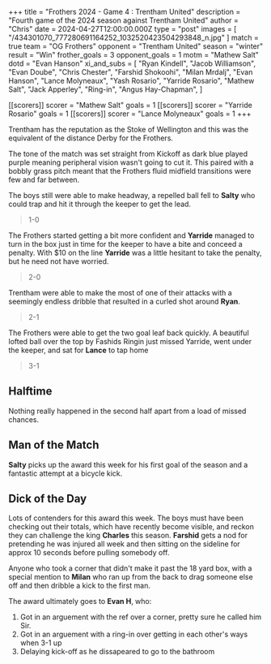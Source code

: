 +++
title = "Frothers 2024 - Game 4 : Trentham United"
description = "Fourth game of the 2024 season against Trentham United"
author = "Chris"
date = 2024-04-27T12:00:00.000Z
type = "post"
images = [ "/434301070_777280691164252_1032520423504293848_n.jpg" ]
match = true
team = "OG Frothers"
opponent = "Trentham United"
season = "winter"
result = "Win"
frother_goals = 3
opponent_goals = 1
motm = "Mathew Salt"
dotd = "Evan Hanson"
xi_and_subs = [
  "Ryan Kindell",
  "Jacob Williamson",
  "Evan Doube",
  "Chris Chester",
  "Farshid Shokoohi",
  "Milan Mrdalj",
  "Evan Hanson",
  "Lance Molyneaux",
  "Yash Rosario",
  "Yarride Rosario",
  "Mathew Salt",
  "Jack Apperley",
  "Ring-in",
  "Angus Hay-Chapman",
]

[[scorers]]
scorer = "Mathew Salt"
goals = 1
[[scorers]]
scorer = "Yarride Rosario"
goals = 1
[[scorers]]
scorer = "Lance Molyneaux"
goals = 1
+++

Trentham has the reputation as the Stoke of Wellington and this was the equivalent of the distance Derby for the Frothers.

The tone of the match was set straight from Kickoff as dark blue played purple meaning peripheral vision wasn't going to cut it. This paired with a bobbly grass pitch meant that the Frothers fluid midfield transitions were few and far between.

The boys still were able to make headway, a repelled ball fell to **Salty** who could trap and hit it through the keeper to get the lead.

> 1-0

The Frothers started getting a bit more confident and **Yarride** managed to turn in the box just in time for the keeper to have a bite and conceed a penalty. With $10 on the line **Yarride** was a little hesitant to take the penalty, but he need not have worried.

> 2-0

Trentham were able to make the most of one of their attacks with a seemingly endless dribble that resulted in a curled shot around **Ryan**.

> 2-1

The Frothers were able to get the two goal leaf back quickly. A beautiful lofted ball over the top by Fashids Ringin just missed Yarride, went under the keeper, and sat for **Lance** to tap home

> 3-1

## Halftime

Nothing really happened in the second half apart from a load of missed chances.

## Man of the Match
**Salty** picks up the award this week for his first goal of the season and a fantastic attempt at a bicycle kick.

## Dick of the Day
Lots of contenders for this award this week. The boys must have been checking out their totals, which have recently become visible, and reckon they can challenge the king **Charles** this season. **Farshid** gets a nod for pretending he was injured all week and then sitting on the sideline for approx 10 seconds before pulling somebody off.

Anyone who took a corner that didn't make it past the 18 yard box, with a special mention to **Milan** who ran up from the back to drag someone else off and then dribble a kick to the first man.

The award ultimately goes to **Evan H**, who:
1. Got in an arguement with the ref over a corner, pretty sure he called him Sir.
2. Got in an arguement with a ring-in over getting in each other's ways when 3-1 up
3. Delaying kick-off as he dissapeared to go to the bathroom